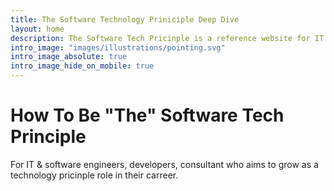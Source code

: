 ```yaml
---
title: The Software Technology Priniciple Deep Dive
layout: home
description: The Software Tech Pricinple is a reference website for IT & software engineers/developers/consultant who aims to grow to become a technology pricinple. This website contains fundumental basics, concepts, growth roadmaps, techniques, why and hows as well as inisghts to technolgy focusing on delivering value to readers. The Tech Priciples offers a growth model to small-enterprise businesses, offers digital transformations, tech-at-core solutions.
intro_image: "images/illustrations/pointing.svg"
intro_image_absolute: true
intro_image_hide_on_mobile: true
---
```


# How To Be "The" Software Tech Principle

For IT & software engineers, developers, consultant who aims to grow as a technology pricinple role in their carreer.